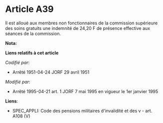 # Article A39

Il est alloué aux membres non fonctionnaires de la commission supérieure des soins gratuits une indemnité de 24,20 F de
présence effective aux séances de la commission.

**Nota:**



**Liens relatifs à cet article**

_Codifié par_:

  - Arrêté 1951-04-24 JORF 29 avril 1951

_Modifié par_:

  - Arrêté 1995-04-21 art. 1 JORF 7 mai 1995 en vigueur le 1er janvier 1995

**Liens**:

  - SPEC_APPLI: Code des pensions militaires d'invalidité et des v - art. A108 (V)
